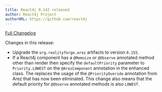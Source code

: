 ```yaml
---
title: React4j 0.142 released
author: React4j Project
authorURL: https://github.com/react4j
---
```


[Full Changelog](https://github.com/react4j/react4j/compare/v0.141...v0.142)

Changes in this release:

* Upgrade the `org.realityforge.arez` artifacts to version `0.155`.
* If a React4j component has a `@Memoize` or `@Observe` annotated method other than render then specify the `defaultPriority` parameter to `Priority.LOWEST` on the `@ArezComponent` annotation in the enhanced class. The replaces the usage of the `@PriorityOveride` annotation from Arez that has now been eliminated. This change also means that the default priority for `@Observe` annotated methods is also `LOWEST`.
